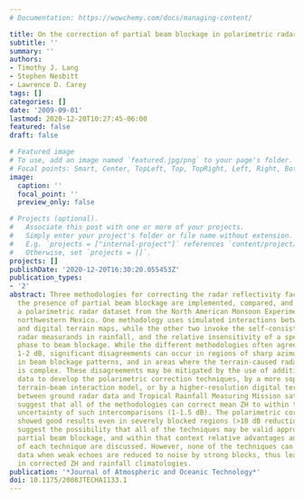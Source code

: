 ```yaml
---
# Documentation: https://wowchemy.com/docs/managing-content/

title: On the correction of partial beam blockage in polarimetric radar data
subtitle: ''
summary: ''
authors:
- Timothy J. Lang
- Stephen Nesbitt
- Lawrence D. Carey
tags: []
categories: []
date: '2009-09-01'
lastmod: 2020-12-20T10:27:45-06:00
featured: false
draft: false

# Featured image
# To use, add an image named `featured.jpg/png` to your page's folder.
# Focal points: Smart, Center, TopLeft, Top, TopRight, Left, Right, BottomLeft, Bottom, BottomRight.
image:
  caption: ''
  focal_point: ''
  preview_only: false

# Projects (optional).
#   Associate this post with one or more of your projects.
#   Simply enter your project's folder or file name without extension.
#   E.g. `projects = ["internal-project"]` references `content/project/deep-learning/index.md`.
#   Otherwise, set `projects = []`.
projects: []
publishDate: '2020-12-20T16:30:20.055453Z'
publication_types:
- '2'
abstract: Three methodologies for correcting the radar reflectivity factor (ZH) in
  the presence of partial beam blockage are implemented, compared, and evaluated using
  a polarimetric radar dataset from the North American Monsoon Experiment (NAME) in
  northwestern Mexico. One methodology uses simulated interactions between radar beams
  and digital terrain maps, while the other two invoke the self-consistency of polarimetric
  radar measurands in rainfall, and the relative insensitivity of a specific differential
  phase to beam blockage. While the different methodologies often agree to within
  1-2 dB, significant disagreements can occur in regions of sharp azimuthal gradients
  in beam blockage patterns, and in areas where the terrain-caused radar clutter map
  is complex. These disagreements may be mitigated by the use of additional radar
  data to develop the polarimetric correction techniques, by a more sophisticated
  terrain-beam interaction model, or by a higher-resolution digital terrain map. Intercomparisons
  between ground radar data and Tropical Rainfall Measuring Mission satellite overpasses
  suggest that all of the methodologies can correct mean ZH to within the expected
  uncertainty of such intercomparisons (1-1.5 dB). The polarimetric correction methods
  showed good results even in severely blocked regions (>10 dB reduction). The results
  suggest the possibility that all of the techniques may be valid approaches to correcting
  partial beam blockage, and within that context relative advantages and disadvantages
  of each technique are discussed. However, none of the techniques can correct radar
  data when weak echoes are reduced to noise by strong blocks, thus leading to biases
  in corrected ZH and rainfall climatologies.
publication: '*Journal of Atmospheric and Oceanic Technology*'
doi: 10.1175/2008JTECHA1133.1
---
```

